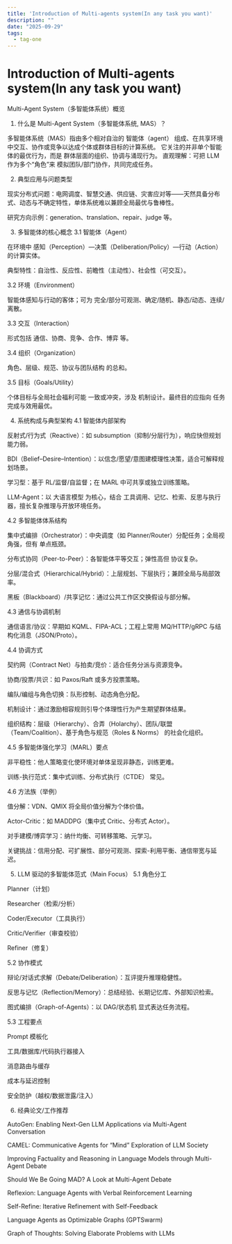 ```yaml
---
title: 'Introduction of Multi-agents system(In any task you want)'
description: ""
date: "2025-09-29"
tags:
  - tag-one
---
```


# Introduction of Multi-agents system(In any task you want)

Multi-Agent System（多智能体系统）概览
1. 什么是 Multi-Agent System（多智能体系统, MAS）？

多智能体系统（MAS）指由多个相对自治的 智能体（agent） 组成、在共享环境中交互、协作或竞争以达成个体或群体目标的计算系统。
它关注的并非单个智能体的最优行为，而是 群体层面的组织、协调与涌现行为。
直观理解：可把 LLM 作为多个“角色”来 模拟团队/部门协作，共同完成任务。

2. 典型应用与问题类型

现实分布式问题：电网调度、智慧交通、供应链、灾害应对等——天然具备分布式、动态与不确定特性，单体系统难以兼顾全局最优与鲁棒性。

研究方向示例：generation、translation、repair、judge 等。

3. 多智能体的核心概念
3.1 智能体（Agent）

在环境中 感知（Perception）—决策（Deliberation/Policy）—行动（Action） 的计算实体。

典型特性：自治性、反应性、前瞻性（主动性）、社会性（可交互）。

3.2 环境（Environment）

智能体感知与行动的客体；可为 完全/部分可观测、确定/随机、静态/动态、连续/离散。

3.3 交互（Interaction）

形式包括 通信、协商、竞争、合作、博弈 等。

3.4 组织（Organization）

角色、层级、规范、协议与团队结构 的总和。

3.5 目标（Goals/Utility）

个体目标与全局社会福利可能 一致或冲突，涉及 机制设计。最终目的应指向 任务完成与效用最优。

4. 系统构成与典型架构
4.1 智能体内部架构

反射式/行为式（Reactive）：如 subsumption（抑制/分层行为），响应快但规划能力弱。

BDI（Belief–Desire–Intention）：以信念/愿望/意图建模理性决策，适合可解释规划场景。

学习型：基于 RL/监督/自监督；在 MARL 中可共享或独立训练策略。

LLM-Agent：以 大语言模型 为核心，结合 工具调用、记忆、检索、反思与执行器，擅长复杂推理与开放环境任务。

4.2 多智能体体系结构

集中式编排（Orchestrator）：中央调度（如 Planner/Router）分配任务；全局视角强，但有 单点瓶颈。

分布式协同（Peer-to-Peer）：各智能体平等交互；弹性高但 协议复杂。

分层/混合式（Hierarchical/Hybrid）：上层规划、下层执行；兼顾全局与局部效率。

黑板（Blackboard）/共享记忆：通过公共工作区交换假设与部分解。

4.3 通信与协调机制

通信语言/协议：早期如 KQML、FIPA-ACL；工程上常用 MQ/HTTP/gRPC 与结构化消息（JSON/Proto）。

4.4 协调方式

契约网（Contract Net）与拍卖/竞价：适合任务分派与资源竞争。

协商/投票/共识：如 Paxos/Raft 或多方投票策略。

编队/编组与角色切换：队形控制、动态角色分配。

机制设计：通过激励相容规则引导个体理性行为产生期望群体结果。

组织结构：层级（Hierarchy）、合弄（Holarchy）、团队/联盟（Team/Coalition）、基于角色与规范（Roles & Norms） 的社会化组织。

4.5 多智能体强化学习（MARL）要点

非平稳性：他人策略变化使环境对单体呈现非静态，训练更难。

训练-执行范式：集中式训练、分布式执行（CTDE） 常见。

4.6 方法族（举例）

值分解：VDN、QMIX 将全局价值分解为个体价值。

Actor-Critic：如 MADDPG（集中式 Critic、分布式 Actor）。

对手建模/博弈学习：纳什均衡、可转移策略、元学习。

关键挑战：信用分配、可扩展性、部分可观测、探索-利用平衡、通信带宽与延迟。

5. LLM 驱动的多智能体范式（Main Focus）
5.1 角色分工

Planner（计划）

Researcher（检索/分析）

Coder/Executor（工具执行）

Critic/Verifier（审查校验）

Refiner（修复）

5.2 协作模式

辩论/对话式求解（Debate/Deliberation）：互评提升推理稳健性。

反思与记忆（Reflection/Memory）：总结经验、长期记忆库、外部知识检索。

图式编排（Graph-of-Agents）：以 DAG/状态机 显式表达任务流程。

5.3 工程要点

Prompt 模板化

工具/数据库/代码执行器接入

消息路由与缓存

成本与延迟控制

安全防护（越权/数据泄露/注入）

6. 经典论文/工作推荐 

AutoGen: Enabling Next-Gen LLM Applications via Multi-Agent Conversation

CAMEL: Communicative Agents for “Mind” Exploration of LLM Society

Improving Factuality and Reasoning in Language Models through Multi-Agent Debate

Should We Be Going MAD? A Look at Multi-Agent Debate

Reflexion: Language Agents with Verbal Reinforcement Learning

Self-Refine: Iterative Refinement with Self-Feedback

Language Agents as Optimizable Graphs (GPTSwarm)

Graph of Thoughts: Solving Elaborate Problems with LLMs
